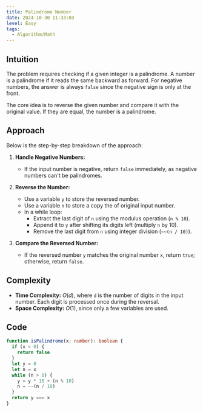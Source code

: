 ```yaml
---
title: Palindrome Number
date: 2024-10-30 11:33:03
level: Easy
tags:  
  - Algorithm/Math
---
```


## Intuition

The problem requires checking if a given integer is a palindrome. A number is a palindrome if it reads the same backward as forward. For negative numbers, the answer is always `false` since the negative sign is only at the front.

The core idea is to reverse the given number and compare it with the original value. If they are equal, the number is a palindrome.

## Approach

Below is the step-by-step breakdown of the approach:

1. **Handle Negative Numbers:**  
	- If the input number is negative, return `false` immediately, as negative numbers can't be palindromes.

2. **Reverse the Number:**  
	- Use a variable `y` to store the reversed number.
	- Use a variable `n` to store a copy the of original input number.  
	- In a while loop:
		- Extract the last digit of `n` using the modulus operation (`n % 10`).
		- Append it to `y` after shifting its digits left (multiply `n` by 10).
		- Remove the last digit from `n` using integer division (`~~(n / 10)`).

3. **Compare the Reversed Number:**  
	- If the reversed number `y` matches the original number `x`, return `true`; otherwise, return `false`.

## Complexity

- **Time Complexity:** $O(d)$, where `d` is the number of digits in the input number. Each digit is processed once during the reversal.
- **Space Complexity:** $O(1)$, since only a few variables are used.

## Code

```ts
function isPalindrome(x: number): boolean {
  if (x < 0) {
    return false
  }
  let y = 0
  let n = x
  while (n > 0) {
    y = y * 10 + (n % 10)
    n = ~~(n / 10)
  }
  return y === x
}
```
